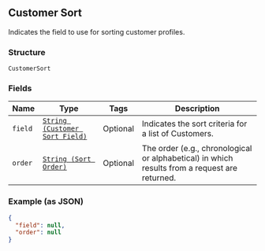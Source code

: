 ## Customer Sort

Indicates the field to use for sorting customer profiles.

### Structure

`CustomerSort`

### Fields

| Name | Type | Tags | Description |
|  --- | --- | --- | --- |
| `field` | [`String (Customer Sort Field)`](/doc/models/customer-sort-field.md) | Optional | Indicates the sort criteria for a list of Customers. |
| `order` | [`String (Sort Order)`](/doc/models/sort-order.md) | Optional | The order (e.g., chronological or alphabetical) in which results from a request are returned. |

### Example (as JSON)

```json
{
  "field": null,
  "order": null
}
```

